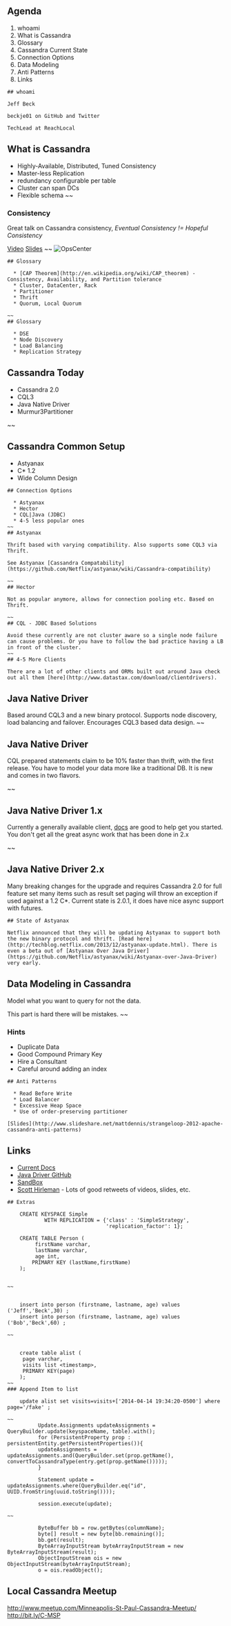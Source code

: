 
## Agenda

1. whoami
1. What is Cassandra
1. Glossary
1. Cassandra Current State
1. Connection Options
1. Data Modeling
1. Anti Patterns
1. Links


~~~~
## whoami

Jeff Beck

beckje01 on GitHub and Twitter

TechLead at ReachLocal
~~~~
## What is Cassandra

  * Highly-Available, Distributed, Tuned Consistency
  * Master-less Replication
  * redundancy configurable per table
  * Cluster can span DCs
  * Flexible schema
~~
### Consistency

Great talk on Cassandra consistency, _Eventual Consistency != Hopeful Consistency_

[Video](http://www.youtube.com/watch?v=A6qzx_HE3EU)
[Slides](http://www.slideshare.net/planetcassandra/c-summit-2013-eventual-consistency-hopeful-consistency-by-christos-kalantzis)
~~
![OpsCenter](DataStax_OpsCenter.png)
~~~~
## Glossary

  * [CAP Theorem](http://en.wikipedia.org/wiki/CAP_theorem) - Consistency, Availability, and Partition tolerance
  * Cluster, DataCenter, Rack 
  * Partitioner
  * Thrift
  * Quorum, Local Quorum

~~
## Glossary

  * DSE
  * Node Discovery
  * Load Balancing
  * Replication Strategy

~~~~
## Cassandra Today

  * Cassandra 2.0
  * CQL3
  * Java Native Driver
  * Murmur3Partitioner

~~
## Cassandra Common Setup

  * Astyanax
  * C* 1.2
  * Wide Column Design

~~~~
## Connection Options

  * Astyanax
  * Hector
  * CQL|Java (JDBC)
  * 4-5 less popular ones
~~
## Astyanax

Thrift based with varying compatibility. Also supports some CQL3 via Thrift.

See Astyanax [Cassandra Compatability](https://github.com/Netflix/astyanax/wiki/Cassandra-compatibility)

~~
## Hector

Not as popular anymore, allows for connection pooling etc. Based on Thrift.

~~
## CQL - JDBC Based Solutions

Avoid these currently are not cluster aware so a single node failure can cause problems. Or you have to follow the bad practice having a LB in front of the cluster.
~~
## 4-5 More Clients

There are a lot of other clients and ORMs built out around Java check out all them [here](http://www.datastax.com/download/clientdrivers).
~~~~
## Java Native Driver

Based around CQL3 and a new binary protocol. Supports node discovery, load balancing and failover. Encourages CQL3 based data design.
~~
## Java Native Driver

CQL prepared statements claim to be 10% faster than thrift, with the first release. You have to model your data more like a traditional DB. It is new and comes in two flavors.

~~
## Java Native Driver 1.x

Currently a generally available client, [docs](http://www.datastax.com/documentation/developer/java-driver/1.0/index.html) are good to help get you started. You don't get all the great async work that has been done in 2.x

~~
## Java Native Driver 2.x

Many breaking changes for the upgrade and requires Cassandra 2.0 for full feature set many items such as result set paging will throw an exception if used against a 1.2 C*. Current state is 2.0.1, it does have nice async support with futures.
~~~~
## State of Astyanax

Netflix announced that they will be updating Astyanax to support both the new binary protocol and thrift. [Read here](http://techblog.netflix.com/2013/12/astyanax-update.html). There is even a beta out of [Astyanax Over Java Driver](https://github.com/Netflix/astyanax/wiki/Astyanax-over-Java-Driver) very early.

~~~~
## Data Modeling in Cassandra

Model what you want to query for not the data.

This part is hard there will be mistakes.
~~
### Hints

  * Duplicate Data
  * Good Compound Primary Key
  * Hire a Consultant
  * Careful around adding an index

~~~~
## Anti Patterns

  * Read Before Write
  * Load Balancer
  * Excessive Heap Space
  * Use of order-preserving partitioner

[Slides](http://www.slideshare.net/mattdennis/strangeloop-2012-apache-cassandra-anti-patterns)

~~~~
## Links

  * [Current Docs](http://www.datastax.com/documentation/cassandra/2.0/cassandra/gettingStartedCassandraIntro.html)
  * [Java Driver GitHub](https://github.com/datastax/java-driver)
  * [SandBox](http://www.datastax.com/what-we-offer/products-services/sandbox)
  * [Scott Hirleman](https://twitter.com/shirleman) - Lots of good retweets of videos, slides, etc.


~~~~
## Extras

    CREATE KEYSPACE Simple
            WITH REPLICATION = {'class' : 'SimpleStrategy',
                                'replication_factor': 1};

    CREATE TABLE Person (
         firstName varchar,
         lastName varchar,
         age int,
        PRIMARY KEY (lastName,firstName)
    ); 


~~


    insert into person (firstname, lastname, age) values ('Jeff','Beck',30) ;
    insert into person (firstname, lastname, age) values ('Bob','Beck',60) ;

~~


    create table alist (
     page varchar,
     visits list <timestamp>,
     PRIMARY KEY(page)
    );
~~
### Append Item to list

    update alist set visits=visits+['2014-04-14 19:34:20-0500'] where page='/fake' ;

~~
          Update.Assignments updateAssignments = QueryBuilder.update(keyspaceName, table).with();
          for (PersistentProperty prop : persistentEntity.getPersistentProperties()){
          updateAssignments = updateAssignments.and(QueryBuilder.set(prop.getName(), convertToCassandraType(entry.get(prop.getName()))));
          }

          Statement update = updateAssignments.where(QueryBuilder.eq("id", UUID.fromString(uuid.toString())));

          session.execute(update);

~~

          ByteBuffer bb = row.getBytes(columnName);
          byte[] result = new byte[bb.remaining()];
          bb.get(result);
          ByteArrayInputStream byteArrayInputStream = new ByteArrayInputStream(result);
          ObjectInputStream ois = new ObjectInputStream(byteArrayInputStream);
          o = ois.readObject();    

~~~~
## Local Cassandra Meetup

http://www.meetup.com/Minneapolis-St-Paul-Cassandra-Meetup/
http://bit.ly/C-MSP